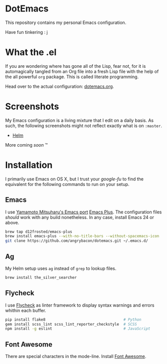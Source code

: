 DotEmacs
========

This repository contains my personal Emacs configuration.

Have fun tinkering : j

What the .el
============

If you are wondering where has gone all of the Lisp, fear not, for it is
automagically tangled from an Org file into a fresh Lisp file with the help of the
all powerful `org` package. This is called literate programming.

Head over to the actual configuration: [dotemacs.org][self.dotemacs].

Screenshots
===========

My Emacs configuration is a living mixture that I edit on a daily basis. As such, the
following screenshots might not reflect exactly what is on `:master`.

- [Helm][screenshots.helm]

More coming *soon* :tm:

Installation
============

I primarily use Emacs on OS X, but I trust your *google-fu* to find the equivalent for
the following commands to run on your setup.

Emacs
-----

I use [Yamamoto Mitsuharu's Emacs port][github.homebrew-emacsmacport]
[Emacs Plus][github.homebrew-emacs-plus]. The configuration files *should* work with
any build nonetheless. In any case, install Emacs 24 or above.

``` sh
brew tap d12frosted/emacs-plus
brew install emacs-plus --with-no-title-bars --without-spacemacs-icon
git clone https://github.com/angrybacon/dotemacs.git ~/.emacs.d/
```

Ag
--

My Helm setup uses `ag` instead of `grep` to lookup files.

```sh
brew install the_silver_searcher
```

Flycheck
--------

I use [Flycheck][github.flycheck] as linter framework to display syntax warnings and
errors whithin each buffer.

```sh
pip install flake8                                   # Python
gem install scss_lint scss_lint_reporter_checkstyle  # SCSS
npm install -g eslint                                # JavaScript
```

Font Awesome
------------

There are special characters in the mode-line. Install [Font Awesome][font-awesome].

[font-awesome]: http://fontawesome.io/
[github.flycheck]: https://github.com/flycheck/flycheck
[github.homebrew-emacs-plus]: https://github.com/d12frosted/homebrew-emacs-plus
[github.homebrew-emacsmacport]: https://github.com/railwaycat/homebrew-emacsmacport
[screenshots.helm]: https://drive.google.com/open?id=0BwTSOByd3qSFMmZqVHBpTlk2Q1E
[self.dotemacs]: ./dotemacs.org
